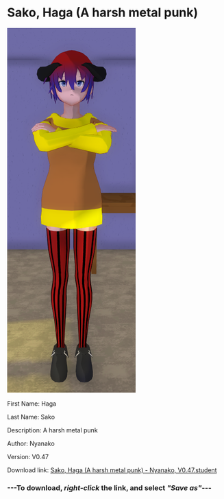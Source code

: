 # Sako, Haga (A harsh metal punk)

<img src = "https://raw.githubusercontent.com/Arbiter1223/Daigaku-Gurashi-Custom-Students/master/Students/Files/Sako%2C%20Haga%20(A%20harsh%20metal%20punk).png">

First Name: Haga

Last Name: Sako

Description: A harsh metal punk

Author: Nyanako

Version: V0.47

Download link: <a href="https://raw.githubusercontent.com/Arbiter1223/Daigaku-Gurashi-Custom-Students/master/Students/Files/Sako%2C%20Haga%20(A%20harsh%20metal%20punk)%20-%20Nyanako%2C%20V0.47.student">Sako, Haga (A harsh metal punk) - Nyanako, V0.47.student</a>

### ---**To download, _right-click_ the link, and select _"Save as"_**---
